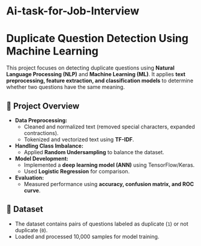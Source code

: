 # Ai-task-for-Job-Interview
# Duplicate Question Detection Using Machine Learning  

This project focuses on detecting duplicate questions using **Natural Language Processing (NLP)** and **Machine Learning (ML)**. It applies **text preprocessing, feature extraction, and classification models** to determine whether two questions have the same meaning.  

## 🚀 Project Overview  
- **Data Preprocessing:**  
  - Cleaned and normalized text (removed special characters, expanded contractions).  
  - Tokenized and vectorized text using **TF-IDF**.  
- **Handling Class Imbalance:**  
  - Applied **Random Undersampling** to balance the dataset.  
- **Model Development:**  
  - Implemented a **deep learning model (ANN)** using TensorFlow/Keras.  
  - Used **Logistic Regression** for comparison.  
- **Evaluation:**  
  - Measured performance using **accuracy, confusion matrix, and ROC curve**.  

## 📂 Dataset  
- The dataset contains pairs of questions labeled as duplicate (`1`) or not duplicate (`0`).  
- Loaded and processed 10,000 samples for model training.  
